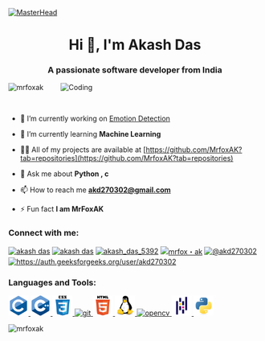 [![MasterHead](https://camo.githubusercontent.com/80d2ae081b5bc22cf51e828c50902eb066327a27dea8251fe740967eb5f60c7a/68747470733a2f2f616c65782d77656263646e2e73332e75732d776573742d312e616d617a6f6e6177732e636f6d2f6d656469612f75706c6f6164732f696d672f62616e6e6572732f4131582b4769746875622b42616e6e65722e676966)](https://MrfoxAK.io)
<h1 align="center">Hi 👋, I'm Akash Das</h1>
<h3 align="center">A passionate software developer from India</h3>
<img align="right" alt="Coding" width="400" src="https://www.careerguide.com/career/wp-content/uploads/2020/02/EU-code-week_GIF.gif">
<p align="left"> <img src="https://komarev.com/ghpvc/?username=mrfoxak&label=Profile%20views&color=0e75b6&style=flat" alt="mrfoxak" /> </p>

<p align="left"> <a href="https://twitter.com/" target="blank"><img src="https://img.shields.io/twitter/follow/?logo=twitter&style=for-the-badge" alt="" /></a> </p>

- 🔭 I’m currently working on [Emotion Detection](https://github.com/MrfoxAK/Emotion-detection)

- 🌱 I’m currently learning **Machine Learning**

- 👨‍💻 All of my projects are available at [https://github.com/MrfoxAK?tab=repositories](https://github.com/MrfoxAK?tab=repositories)

- 💬 Ask me about **Python , c**

- 📫 How to reach me **akd270302@gmail.com**

- ⚡ Fun fact **I am MrFoxAK**

<h3 align="left">Connect with me:</h3>
<p align="left">
<a href="https://linkedin.com/in/akash das" target="blank"><img align="center" src="https://raw.githubusercontent.com/rahuldkjain/github-profile-readme-generator/master/src/images/icons/Social/linked-in-alt.svg" alt="akash das" height="30" width="40" /></a>
<a href="https://fb.com/akash das" target="blank"><img align="center" src="https://raw.githubusercontent.com/rahuldkjain/github-profile-readme-generator/master/src/images/icons/Social/facebook.svg" alt="akash das" height="30" width="40" /></a>
<a href="https://instagram.com/akash_das_5392" target="blank"><img align="center" src="https://raw.githubusercontent.com/rahuldkjain/github-profile-readme-generator/master/src/images/icons/Social/instagram.svg" alt="akash_das_5392" height="30" width="40" /></a>
<a href="https://www.youtube.com/c/mrfox・ak" target="blank"><img align="center" src="https://raw.githubusercontent.com/rahuldkjain/github-profile-readme-generator/master/src/images/icons/Social/youtube.svg" alt="mrfox・ak" height="30" width="40" /></a>
<a href="https://www.hackerrank.com/@akd270302" target="blank"><img align="center" src="https://raw.githubusercontent.com/rahuldkjain/github-profile-readme-generator/master/src/images/icons/Social/hackerrank.svg" alt="@akd270302" height="30" width="40" /></a>
<a href="https://auth.geeksforgeeks.org/user/https://auth.geeksforgeeks.org/user/akd270302" target="blank"><img align="center" src="https://raw.githubusercontent.com/rahuldkjain/github-profile-readme-generator/master/src/images/icons/Social/geeks-for-geeks.svg" alt="https://auth.geeksforgeeks.org/user/akd270302" height="30" width="40" /></a>
</p>

<h3 align="left">Languages and Tools:</h3>
<p align="left"> <a href="https://www.cprogramming.com/" target="_blank" rel="noreferrer"> <img src="https://raw.githubusercontent.com/devicons/devicon/master/icons/c/c-original.svg" alt="c" width="40" height="40"/> </a> <a href="https://www.w3schools.com/cpp/" target="_blank" rel="noreferrer"> <img src="https://raw.githubusercontent.com/devicons/devicon/master/icons/cplusplus/cplusplus-original.svg" alt="cplusplus" width="40" height="40"/> </a> <a href="https://www.w3schools.com/css/" target="_blank" rel="noreferrer"> <img src="https://raw.githubusercontent.com/devicons/devicon/master/icons/css3/css3-original-wordmark.svg" alt="css3" width="40" height="40"/> </a> <a href="https://git-scm.com/" target="_blank" rel="noreferrer"> <img src="https://www.vectorlogo.zone/logos/git-scm/git-scm-icon.svg" alt="git" width="40" height="40"/> </a> <a href="https://www.w3.org/html/" target="_blank" rel="noreferrer"> <img src="https://raw.githubusercontent.com/devicons/devicon/master/icons/html5/html5-original-wordmark.svg" alt="html5" width="40" height="40"/> </a> <a href="https://www.linux.org/" target="_blank" rel="noreferrer"> <img src="https://raw.githubusercontent.com/devicons/devicon/master/icons/linux/linux-original.svg" alt="linux" width="40" height="40"/> </a> <a href="https://opencv.org/" target="_blank" rel="noreferrer"> <img src="https://www.vectorlogo.zone/logos/opencv/opencv-icon.svg" alt="opencv" width="40" height="40"/> </a> <a href="https://pandas.pydata.org/" target="_blank" rel="noreferrer"> <img src="https://raw.githubusercontent.com/devicons/devicon/2ae2a900d2f041da66e950e4d48052658d850630/icons/pandas/pandas-original.svg" alt="pandas" width="40" height="40"/> </a> <a href="https://www.python.org" target="_blank" rel="noreferrer"> <img src="https://raw.githubusercontent.com/devicons/devicon/master/icons/python/python-original.svg" alt="python" width="40" height="40"/> </a> </p>

<p><img align="left" src="https://github-readme-stats.vercel.app/api/top-langs?username=mrfoxak&show_icons=true&locale=en&layout=compact" alt="mrfoxak" /></p>


